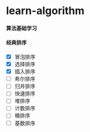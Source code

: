 # learn-algorithm
#### 算法基础学习

#### 经典排序
- [X] 冒泡排序
- [X] 选择排序
- [X] 插入排序
- [ ] 希尔排序
- [ ] 归并排序
- [ ] 快速排序
- [ ] 堆排序
- [ ] 计数排序
- [ ] 桶排序
- [ ] 基数排序
